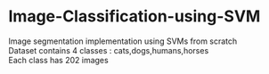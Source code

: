 # Image-Classification-using-SVM

Image segmentation implementation using SVMs from scratch <br>
Dataset contains 4 classes : cats,dogs,humans,horses <br>
Each class has 202 images <br>
